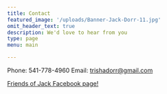 ```yaml
---
title: Contact
featured_image: '/uploads/Banner-Jack-Dorr-11.jpg'
omit_header_text: true
description: We'd love to hear from you
type: page
menu: main

---
```

Phone: 541-778-4960
Email: trishadorr@gmail.com

[Friends of Jack Facebook page!](https://www.facebook.com/groups/262701727595775/)

